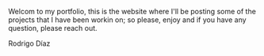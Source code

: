 Welcom to my portfolio, this is the website where I'll be posting some of the projects that I have been workin on; so please, enjoy and if you have any question, please reach out.

Rodrigo Díaz